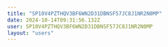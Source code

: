 ```yaml
---
title: "SP10V4PZTHQV3BF6WN2D31DBNSF57JC8J1NR2N0MP"
date: 2024-10-14T09:31:56.132Z
user: SP10V4PZTHQV3BF6WN2D31DBNSF57JC8J1NR2N0MP
layout: "users"
---
```

    